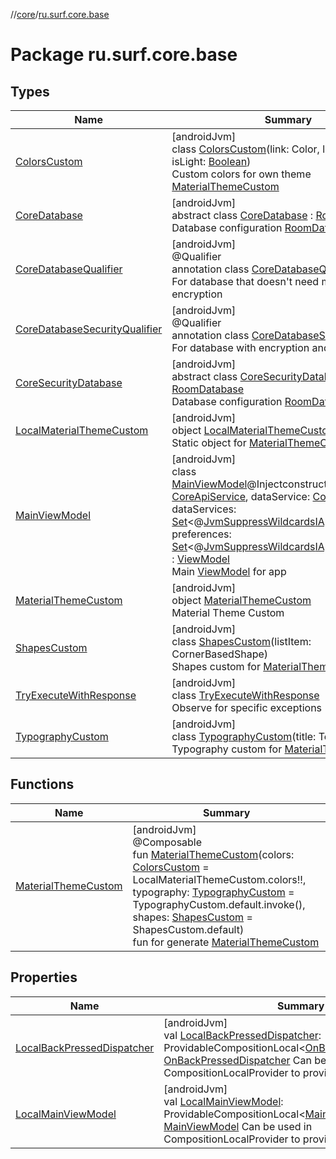 //[core](../../index.md)/[ru.surf.core.base](index.md)

# Package ru.surf.core.base

## Types

| Name | Summary |
|---|---|
| [ColorsCustom](-colors-custom/index.md) | [androidJvm]<br>class [ColorsCustom](-colors-custom/index.md)(link: Color, linkAction: Color, isLight: [Boolean](https://kotlinlang.org/api/latest/jvm/stdlib/kotlin/-boolean/index.html))<br>Custom colors for own theme [MaterialThemeCustom](-material-theme-custom/index.md) |
| [CoreDatabase](-core-database/index.md) | [androidJvm]<br>abstract class [CoreDatabase](-core-database/index.md) : [RoomDatabase](https://developer.android.com/reference/kotlin/androidx/room/RoomDatabase.html)<br>Database configuration [RoomDatabase](https://developer.android.com/reference/kotlin/androidx/room/RoomDatabase.html) |
| [CoreDatabaseQualifier](-core-database-qualifier/index.md) | [androidJvm]<br>@Qualifier<br>annotation class [CoreDatabaseQualifier](-core-database-qualifier/index.md)<br>For database that doesn't need migrations and encryption |
| [CoreDatabaseSecurityQualifier](-core-database-security-qualifier/index.md) | [androidJvm]<br>@Qualifier<br>annotation class [CoreDatabaseSecurityQualifier](-core-database-security-qualifier/index.md)<br>For database with encryption and migrations |
| [CoreSecurityDatabase](-core-security-database/index.md) | [androidJvm]<br>abstract class [CoreSecurityDatabase](-core-security-database/index.md) : [RoomDatabase](https://developer.android.com/reference/kotlin/androidx/room/RoomDatabase.html)<br>Database configuration [RoomDatabase](https://developer.android.com/reference/kotlin/androidx/room/RoomDatabase.html) |
| [LocalMaterialThemeCustom](-local-material-theme-custom/index.md) | [androidJvm]<br>object [LocalMaterialThemeCustom](-local-material-theme-custom/index.md)<br>Static object for [MaterialThemeCustom](-material-theme-custom/index.md) |
| [MainViewModel](-main-view-model/index.md) | [androidJvm]<br>class [MainViewModel](-main-view-model/index.md)@Injectconstructor(apiService: [CoreApiService](../ru.surf.core.services.apiService/-core-api-service/index.md), dataService: [CoreDataService](../ru.surf.core.services.dataService/-core-data-service/index.md), dataServices: [Set](https://kotlinlang.org/api/latest/jvm/stdlib/kotlin.collections/-set/index.html)&lt;@[JvmSuppressWildcards](https://kotlinlang.org/api/latest/jvm/stdlib/kotlin.jvm/-jvm-suppress-wildcards/index.html)[IAppDatabase](../ru.surf.core.interfaces/-i-app-database/index.md)&gt;, preferences: [Set](https://kotlinlang.org/api/latest/jvm/stdlib/kotlin.collections/-set/index.html)&lt;@[JvmSuppressWildcards](https://kotlinlang.org/api/latest/jvm/stdlib/kotlin.jvm/-jvm-suppress-wildcards/index.html)[IAppPreferences](../ru.surf.core.interfaces/-i-app-preferences/index.md)&gt;) : [ViewModel](https://developer.android.com/reference/kotlin/androidx/lifecycle/ViewModel.html)<br>Main [ViewModel](https://developer.android.com/reference/kotlin/androidx/lifecycle/ViewModel.html) for app |
| [MaterialThemeCustom](-material-theme-custom/index.md) | [androidJvm]<br>object [MaterialThemeCustom](-material-theme-custom/index.md)<br>Material Theme Custom |
| [ShapesCustom](-shapes-custom/index.md) | [androidJvm]<br>class [ShapesCustom](-shapes-custom/index.md)(listItem: CornerBasedShape)<br>Shapes custom for [MaterialThemeCustom](-material-theme-custom/index.md) |
| [TryExecuteWithResponse](-try-execute-with-response/index.md) | [androidJvm]<br>class [TryExecuteWithResponse](-try-execute-with-response/index.md)<br>Observe for specific exceptions |
| [TypographyCustom](-typography-custom/index.md) | [androidJvm]<br>class [TypographyCustom](-typography-custom/index.md)(title: TextStyle)<br>Typography custom for [MaterialThemeCustom](-material-theme-custom/index.md) |

## Functions

| Name | Summary |
|---|---|
| [MaterialThemeCustom](-material-theme-custom.md) | [androidJvm]<br>@Composable<br>fun [MaterialThemeCustom](-material-theme-custom.md)(colors: [ColorsCustom](-colors-custom/index.md) = LocalMaterialThemeCustom.colors!!, typography: [TypographyCustom](-typography-custom/index.md) = TypographyCustom.default.invoke(), shapes: [ShapesCustom](-shapes-custom/index.md) = ShapesCustom.default)<br>fun for generate [MaterialThemeCustom](-material-theme-custom/index.md) |

## Properties

| Name | Summary |
|---|---|
| [LocalBackPressedDispatcher](-local-back-pressed-dispatcher.md) | [androidJvm]<br>val [LocalBackPressedDispatcher](-local-back-pressed-dispatcher.md): ProvidableCompositionLocal&lt;[OnBackPressedDispatcher](https://developer.android.com/reference/kotlin/androidx/activity/OnBackPressedDispatcher.html)&gt;<br>[OnBackPressedDispatcher](https://developer.android.com/reference/kotlin/androidx/activity/OnBackPressedDispatcher.html) Can be used in CompositionLocalProvider to provide values. |
| [LocalMainViewModel](-local-main-view-model.md) | [androidJvm]<br>val [LocalMainViewModel](-local-main-view-model.md): ProvidableCompositionLocal&lt;[MainViewModel](-main-view-model/index.md)&gt;<br>[MainViewModel](-main-view-model/index.md) Can be used in CompositionLocalProvider to provide values. |
